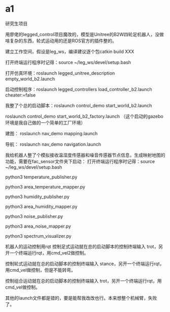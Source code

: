 # a1
研究生项目

用廖佬的legged_control项目魔改的，模型是Unitree的B2W四轮足机器人，没做啥复杂的东西，轮式运动用的还是ROS官方的插件整的。

建立工作空间，假设是leg_ws，编译建议逐个包catkin build XXX

打开终端运行程序时记得：source ~/leg_ws/devel/setup.bash

打开仿真环境：roslaunch legged_unitree_description empty_world_b2.launch

启动控制程序：roslaunch legged_controllers load_controller_b2.launch cheater:=false

我整了个总的启动脚本：roslaunch control_demo start_world_b2.launch

roslaunch control_demo start_world_b2_factory.launch （这个启动的gazebo环境是我自己做的一个简单的工厂环境）

建图： roslaunch nav_demo mapping.launch

导航： roslaunch nav_demo navigation.launch

我给机器人整了个模拟接收温湿度传感器和噪音传感器节点信息，生成映射地图的功能，需要在fac_sensor文件夹下启动：
打开终端运行程序时记得：source ~/leg_ws/devel/setup.bash

python3  temperature_publisher.py

python3  area_temperature_mapper.py

python3 humidity_publisher.py

python3 area_humidity_mapper.py

python3 noise_publisher.py

python3 area_noise_mapper.py

python3 spectrum_visualizer.py

机器人的运动控制用rqt
控制足式运动就在总的启动脚本的控制终端输入 trot，另开一个终端运行rqt，用cmd_vel2做控制。

控制轮式运动就在总的启动脚本的控制终端输入 stance，另开一个终端运行rqt，用cmd_vel做控制，但是不能转弯。

控制组合运动就在总的启动脚本的控制终端输入 trot，另开一个终端运行rqt，用cmd_vel做控制。

其他的launch文件都是错的，要是能帮我改改也行。本来想整个机械臂，失败了。
